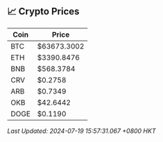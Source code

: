 ## 📈 Crypto Prices

| Coin | Price |
| ---- | ----- |
| BTC | $63673.3002 |
| ETH | $3390.8476 |
| BNB | $568.3784 |
| CRV | $0.2758 |
| ARB | $0.7349 |
| OKB | $42.6442 |
| DOGE | $0.1190 |

_Last Updated: 2024-07-19 15:57:31.067 +0800 HKT_